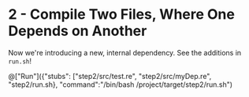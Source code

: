 # 2 - Compile Two Files, Where One Depends on Another

Now we're introducing a new, internal dependency. See the additions in `run.sh`!

@["Run"]({"stubs": ["step2/src/test.re", "step2/src/myDep.re", "step2/run.sh}, "command":"/bin/bash /project/target/step2/run.sh")
